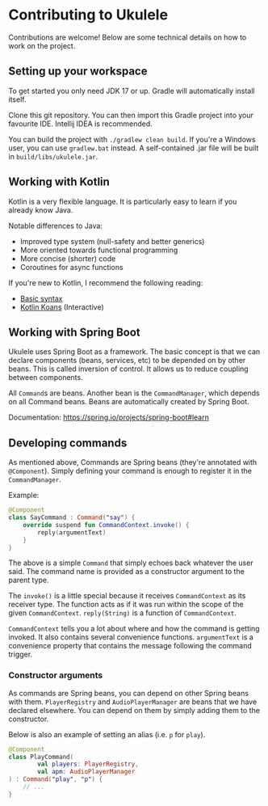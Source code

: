# Contributing to Ukulele
Contributions are welcome! Below are some technical details on how to work on the project.

## Setting up your workspace
To get started you only need JDK 17 or up. Gradle will automatically install itself.

Clone this git repository. You can then import this Gradle project into your favourite IDE. Intellij IDEA is recommended.

You can build the project with `./gradlew clean build`. If you're a Windows user, you can use `gradlew.bat` instead.
A self-contained .jar file will be built in `build/libs/ukulele.jar`.

## Working with Kotlin
Kotlin is a very flexible language. It is particularly easy to learn if you already know Java.

Notable differences to Java:
* Improved type system (null-safety and better generics)
* More oriented towards functional programming
* More concise (shorter) code
* Coroutines for async functions

If you're new to Kotlin, I recommend the following reading:
* [Basic syntax](https://kotlinlang.org/docs/reference/basic-syntax.html)
* [Kotlin Koans](https://kotlinlang.org/docs/tutorials/koans.html) (Interactive)

## Working with Spring Boot
Ukulele uses Spring Boot as a framework. The basic concept is that we can declare components (beans, services, etc) to
be depended on by other beans. This is called inversion of control. It allows us to reduce coupling between components.

All `Command`s are beans. Another bean is the `CommandManager`, which depends on all Command beans. Beans are automatically
created by Spring Boot.

Documentation: https://spring.io/projects/spring-boot#learn

## Developing commands
As mentioned above, Commands are Spring beans (they're annotated with `@Component`). Simply defining your command is
enough to register it in the `CommandManager`. 

Example:
```kotlin
@Component
class SayCommand : Command("say") {
    override suspend fun CommandContext.invoke() {
        reply(argumentText)
    }
}
```

The above is a simple `Command` that simply echoes back whatever the user said. The command name is provided as a
constructor argument to the parent type. 

The `invoke()` is a little special because it receives `CommandContext` as its receiver type. The function acts as if
it was run within the scope of the given `CommandContext`. `reply(String)` is a function of `CommandContext`.

`CommandContext` tells you a lot about where and how the command is getting invoked. It also contains several convenience
functions. `argumentText` is a convenience property that contains the message following the command trigger.

### Constructor arguments
As commands are Spring beans, you can depend on other Spring beans with them. `PlayerRegistry` and `AudioPlayerManager`
are beans that we have declared elsewhere. You can depend on them by simply adding them to the constructor.

Below is also an example of setting an alias (i.e. `p` for `play`).

```kotlin
@Component
class PlayCommand(
        val players: PlayerRegistry,
        val apm: AudioPlayerManager
) : Command("play", "p") {
    // ...
}
```
